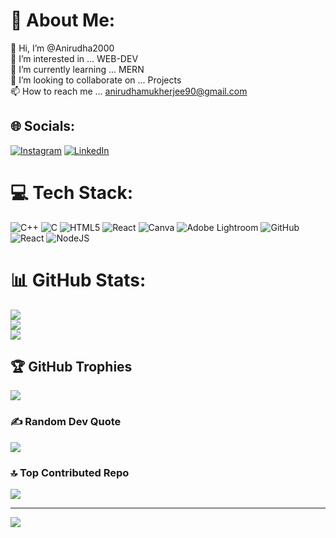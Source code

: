 # 💫 About Me:
👋 Hi, I’m @Anirudha2000<br>👀 I’m interested in ... WEB-DEV<br>🌱 I’m currently learning ... MERN<br>💞️ I’m looking to collaborate on ... Projects<br>📫 How to reach me ... anirudhamukherjee90@gmail.com


## 🌐 Socials:
[![Instagram](https://img.shields.io/badge/Instagram-%23E4405F.svg?logo=Instagram&logoColor=white)](https://instagram.com/Ani.love3000) [![LinkedIn](https://img.shields.io/badge/LinkedIn-%230077B5.svg?logo=linkedin&logoColor=white)](https://www.linkedin.com/in/anirudha-mukherjee-bb58681a9/)

# 💻 Tech Stack:
![C++](https://img.shields.io/badge/c++-%2300599C.svg?style=for-the-badge&logo=c%2B%2B&logoColor=white) ![C](https://img.shields.io/badge/c-%2300599C.svg?style=for-the-badge&logo=c&logoColor=white) ![HTML5](https://img.shields.io/badge/html5-%23E34F26.svg?style=for-the-badge&logo=html5&logoColor=white) ![React](https://img.shields.io/badge/react-%2320232a.svg?style=for-the-badge&logo=react&logoColor=%2361DAFB) ![Canva](https://img.shields.io/badge/Canva-%2300C4CC.svg?style=for-the-badge&logo=Canva&logoColor=white) ![Adobe Lightroom](https://img.shields.io/badge/Adobe%20Lightroom-31A8FF.svg?style=for-the-badge&logo=Adobe%20Lightroom&logoColor=white) ![GitHub](https://img.shields.io/badge/github-%23121011.svg?style=for-the-badge&logo=github&logoColor=white) ![React](https://img.shields.io/badge/react-%2320232a.svg?style=for-the-badge&logo=react&logoColor=%2361DAFB) ![NodeJS](https://img.shields.io/badge/node.js-6DA55F?style=for-the-badge&logo=node.js&logoColor=white)
# 📊 GitHub Stats:
![](https://github-readme-stats.vercel.app/api?username=Anirudha2000&theme=dark&hide_border=false&include_all_commits=true&count_private=true)<br/>
![](https://github-readme-streak-stats.herokuapp.com/?user=Anirudha2000&theme=dark&hide_border=false)<br/>
![](https://github-readme-stats.vercel.app/api/top-langs/?username=Anirudha2000&theme=dark&hide_border=false&include_all_commits=true&count_private=true&layout=compact)

## 🏆 GitHub Trophies
![](https://github-profile-trophy.vercel.app/?username=Anirudha2000&theme=radical&no-frame=false&no-bg=true&margin-w=4)

### ✍️ Random Dev Quote
![](https://quotes-github-readme.vercel.app/api?type=horizontal&theme=radical)

### 🔝 Top Contributed Repo
![](https://github-contributor-stats.vercel.app/api?username=Anirudha2000&limit=5&theme=dark&combine_all_yearly_contributions=true)

---
[![](https://visitcount.itsvg.in/api?id=Anirudha2000&icon=0&color=5)](https://visitcount.itsvg.in)

<!-- Proudly created with GPRM ( https://gprm.itsvg.in ) -->

